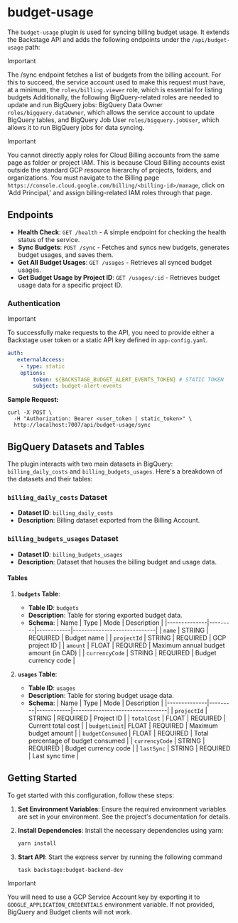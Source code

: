 # budget-usage

The `budget-usage` plugin is used for syncing billing budget usage. It extends the Backstage API and adds the following endpoints under the `/api/budget-usage` path:


> [!IMPORTANT]  
> The /sync endpoint fetches a list of budgets from the billing account. For this to succeed, the service account used to make this request must have, at a minimum, the `roles/billing.viewer` role, which is essential for listing budgets Additionally, the following BigQuery-related roles are needed to update and run BigQuery jobs: BigQuery Data Owner `roles/bigquery.dataOwner`, which allows the service account to update BigQuery tables, and BigQuery Job User `roles/bigquery.jobUser`, which allows it to run BigQuery jobs for data syncing.


> [!IMPORTANT]
You cannot directly apply roles for Cloud Billing accounts from the same page as folder or project IAM. This is because Cloud Billing accounts exist outside the standard GCP resource hierarchy of projects, folders, and organizations. You must navigate to the Billing page `https://console.cloud.google.com/billing/<billing-id>/manage`, click on 'Add Principal,' and assign billing-related IAM roles through that page.



## Endpoints

- **Health Check**: `GET /health` - A simple endpoint for checking the health status of the service.
- **Sync Budgets**: `POST /sync` - Fetches and syncs new budgets, generates budget usages, and saves them.
- **Get All Budget Usages**: `GET /usages` - Retrieves all synced budget usages.
- **Get Budget Usage by Project ID**: `GET /usages/:id` - Retrieves budget usage data for a specific project ID.

### Authentication

> [!IMPORTANT]  
> To successfully make requests to the API, you need to provide either a Backstage user token or a static API key defined in `app-config.yaml`.

```yaml
auth:
   externalAccess:
    - type: static
    options:
        token: ${BACKSTAGE_BUDGET_ALERT_EVENTS_TOKEN} # STATIC TOKEN
        subject: budget-alert-events
```

**Sample Request:**

```
curl -X POST \
  -H "Authorization: Bearer <user_token | static_token>" \
  http://localhost:7007/api/budget-usage/sync
```

## BigQuery Datasets and Tables

The plugin interacts with two main datasets in BigQuery: `billing_daily_costs` and `billing_budgets_usages`. Here's a breakdown of the datasets and their tables:

### `billing_daily_costs` Dataset

- **Dataset ID**: `billing_daily_costs`
- **Description**: Billing dataset exported from the Billing Account.

### `billing_budgets_usages` Dataset

- **Dataset ID**: `billing_budgets_usages`
- **Description**: Dataset that houses the billing budget and usage data.

#### Tables

1. **`budgets` Table**:

   - **Table ID**: `budgets`
   - **Description**: Table for storing exported budget data.
   - **Schema**:
     | Name | Type | Mode | Description |
     |--------------|---------|------------|-----------------------------|
     | `name` | STRING | REQUIRED | Budget name |
     | `projectId` | STRING | REQUIRED | GCP project ID |
     | `amount` | FLOAT | REQUIRED | Maximum annual budget amount (in CAD) |
     | `currencyCode` | STRING | REQUIRED | Budget currency code |

2. **`usages` Table**:
   - **Table ID**: `usages`
   - **Description**: Table for storing budget usage data.
   - **Schema**:
     | Name | Type | Mode | Description |
     |--------------|---------|------------|---------------------------------|
     | `projectId` | STRING | REQUIRED | Project ID |
     | `totalCost` | FLOAT | REQUIRED | Current total cost |
     | `budgetLimit`| FLOAT | REQUIRED | Maximum budget amount |
     | `budgetConsumed` | FLOAT | REQUIRED | Total percentage of budget consumed |
     | `currencyCode` | STRING | REQUIRED | Budget currency code |
     | `lastSync` | STRING | REQUIRED | Last sync time |

## Getting Started

To get started with this configuration, follow these steps:

1. **Set Environment Variables**:
   Ensure the required environment variables are set in your environment. See the project's documentation for details.

2. **Install Dependencies**:
   Install the necessary dependencies using yarn:

   ```bash
   yarn install
   ```

3. **Start API**:
   Start the express server by running the following command

   ```bash
   task backstage:budget-backend-dev
   ```

> [!IMPORTANT]  
> You will need to use a GCP Service Account key by exporting it to `GOOGLE_APPLICATION_CREDENTIALS` environment variable. If not provided, BigQuery and Budget clients will not work.
